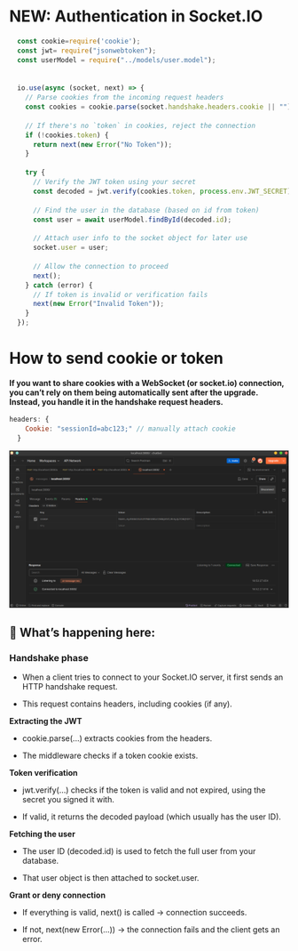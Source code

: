 # NEW: Authentication in  Socket.IO

```js
  const cookie=require('cookie');
  const jwt= require("jsonwebtoken");
  const userModel = require("../models/user.model");


  io.use(async (socket, next) => {
    // Parse cookies from the incoming request headers
    const cookies = cookie.parse(socket.handshake.headers.cookie || "");

    // If there's no `token` in cookies, reject the connection
    if (!cookies.token) {
      return next(new Error("No Token"));
    }

    try {
      // Verify the JWT token using your secret
      const decoded = jwt.verify(cookies.token, process.env.JWT_SECRET);

      // Find the user in the database (based on id from token)
      const user = await userModel.findById(decoded.id);

      // Attach user info to the socket object for later use
      socket.user = user;

      // Allow the connection to proceed
      next();
    } catch (error) {
      // If token is invalid or verification fails
      next(new Error("Invalid Token"));
    }
  });
```
# How to send cookie or token

**If you want to share cookies with a WebSocket (or socket.io) connection, you can’t rely on them being automatically sent after the upgrade. Instead, you handle it in the handshake request headers.**
```js
headers: {
    Cookie: "sessionId=abc123;" // manually attach cookie
  }
```

<img src="public/postman.png">

## 🔑 What’s happening here:

### Handshake phase

- When a client tries to connect to your Socket.IO server, it first sends an HTTP handshake request.

- This request contains headers, including cookies (if any).

**Extracting the JWT**

- cookie.parse(...) extracts cookies from the headers.

- The middleware checks if a token cookie exists.

**Token verification**

- jwt.verify(...) checks if the token is valid and not expired, using the secret you signed it with.

- If valid, it returns the decoded payload (which usually has the user ID).

**Fetching the user**

- The user ID (decoded.id) is used to fetch the full user from your database.

- That user object is then attached to socket.user.

**Grant or deny connection**

- If everything is valid, next() is called → connection succeeds.

- If not, next(new Error(...)) → the connection fails and the client gets an error.